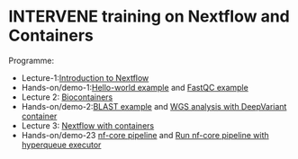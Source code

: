 # INTERVENE training on Nextflow and Containers


Programme:
- Lecture-1:[Introduction to Nextflow](./Introduction_workflows.pdf)
- Hands-on/demo-1:[Hello-world example](https://yetulaxman.github.io/containers-workflows/hands-on/day4/hello-world-nextflow.html) and [FastQC example](https://yetulaxman.github.io/containers-workflows/hands-on/day4/fastqc_nextflow.html)
- Lecture 2: [Biocontainers](./Biocontainers.pdf)
- Hands-on/demo-2:[BLAST example](https://yetulaxman.github.io/containers-workflows/hands-on/day2/blast.html) and [WGS analysis with DeepVariant container](https://yetulaxman.github.io/containers-workflows/hands-on/day2/deepvariant.html)
- Lecture 3: [Nextflow with containers](./Nextflow_singularity_containers.pdf)
- Hands-on/demo-23 [nf-core pipeline](https://yetulaxman.github.io/containers-workflows/hands-on/day4/nf-core.html) and [Run nf-core pipeline with hyperqueue executor](https://yetulaxman.github.io/containers-workflows/hands-on/day4/nf-core-hyperqueue.html)


